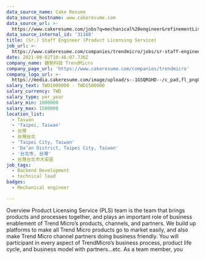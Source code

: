 ```yaml
---
data_source_name: Cake Resume
data_source_hostname: www.cakeresume.com
data_source_url: >-
  https://www.cakeresume.com/jobs?q=mechanical%20engineer&refinementList%5Blang_name%5D%5B0%5D=English&refinementList%5Bsalary_type%5D=per_year&range%5Bsalary_range%5D%5Bmin%5D=1000000&page=3
data_source_internal_id: '31168'
title: (Sr.) Staff Engineer (Product Licensing Service)
job_url: >-
  https://www.cakeresume.com/companies/trendmicro/jobs/sr-staff-engineer-product-licensing-service
date: 2021-08-02T10:46:07.736Z
company_name: 趨勢科技 TrendMicro
company_page_url: 'https://www.cakeresume.com/companies/trendmicro'
company_logo_url: >-
  https://media.cakeresume.com/image/upload/s--1GSQRGHD--/c_pad,fl_png8,h_200,w_200/v1536046772/i1wwlco86slotrkxcujd.png
salary_text: TWD1000000 - TWD1500000
salary_currency: TWD
salary_type: per_year
salary_min: 1000000
salary_max: 1500000
location_list:
  - Taiwan
  - 'Taipei, Taiwan'
  - 台灣
  - 台灣台北
  - 'Taipei City, Taiwan'
  - 'Da’an District, Taipei City, Taiwan'
  - '台北市, 台灣'
  - 台灣台北市大安區
job_tags:
  - Backend Development
  - technical lead
badges:
  - Mechanical engineer

---
```


Overview Product Licensing Service (PLS) team is the team that brings products and processes together, and plays an important role of business enablement of Trend Micro’s products, channels, and partners. We build up platforms to make all Trend Micro products go to market easily, and also make Trend Micro channel partners doing business friendly. You will participant in every aspect of TrendMicro’s business process, product life cycle, and business model with partners…etc. As a team member, you 